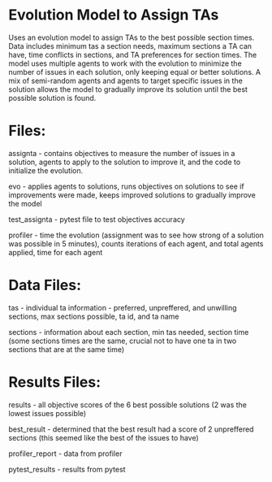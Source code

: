 # Evolution Model to Assign TAs
Uses an evolution model to assign TAs to the best possible section times. Data includes minimum tas a section needs, maximum sections a TA can have, time conflicts in sections, and TA preferences for section times. The model uses multiple agents to work with the evolution to minimize the number of issues in each solution, only keeping equal or better solutions. A mix of semi-random agents and agents to target specific issues in the solution allows the model to gradually improve its solution until the best possible solution is found.


# Files:

assignta - contains objectives to measure the number of issues in a solution, agents to apply to the solution to improve it, and the code to initialize the evolution. 

evo - applies agents to solutions, runs objectives on solutions to see if improvements were made, keeps improved solutions to gradually improve the model

test_assignta - pytest file to test objectives accuracy

profiler - time the evolution (assignment was to see how strong of a solution was possible in 5 minutes), counts iterations of each agent, and total agents applied, time for each agent


# Data Files:
tas - individual ta information - preferred, unpreffered, and unwilling sections, max sections possible, ta id, and ta name

sections - information about each section, min tas needed, section time (some sections times are the same, crucial not to have one ta in two sections that are at the same time)


# Results Files:
results - all objective scores of the 6 best possible solutions (2 was the lowest issues possible)

best_result - determined that the best result had a score of 2 unpreffered sections (this seemed like the best of the issues to have)

profiler_report - data from profiler

pytest_results - results from pytest 

